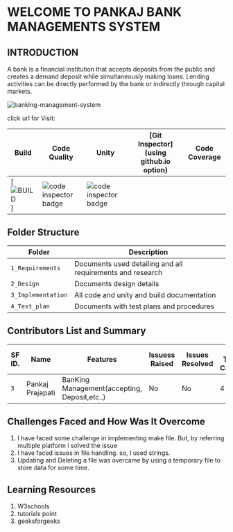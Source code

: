 # WELCOME TO PANKAJ BANK MANAGEMENTS SYSTEM
## INTRODUCTION

A bank is a financial institution that accepts deposits from the public and creates a demand deposit while simultaneously making loans. Lending activities can be directly performed by the bank or indirectly through capital markets.

![banking-management-system](https://user-images.githubusercontent.com/62846958/125443551-bc011807-2956-4990-bca0-565a49b4adeb.jpg)

click url for Visit: 

Build | Code Quality | Unity | [Git Inspector](using github.io option) |Code Coverage
------|---------------|-------|--------------|--------------
 [![BUILD]()] | <img src="https://www.code-inspector.com/project/27674/score/svg" alt="code inspector badge" /> | <img src="https://www.code-inspector.com/project/27674/status/svg" alt="code inspector badge" />
</a>



## Folder Structure
Folder             | Description
-------------------| -----------------------------------------
`1_Requirements`   | Documents used detailing and all requirements and research
`2_Design`         | Documents design details
`3_Implementation` | All code and unity and build documentation
`4_Test_plan`      | Documents with test plans and procedures

## Contributors List and Summary

SF ID. |  Name   |    Features    |  Issuess Raised |     Issues Resolved|      No Test Cases|Test Case Pass
-------|---------|----------------|----------------|---------------|-------------|--------------
`3` | Pankaj Prajapati  | BanKing Management(accepting, Deposit,etc..)    |  No     |  No   | 4   | 4     
   

## Challenges Faced and How Was It Overcome

1. I have faced some challenge in implementing make file. But, by referring multiple platform i solved the issue
2. I have faced issues in file handling. so, I used strings.
3. Updating and Deleting a file was overcame by using a temporary file to store data for some time.

## Learning Resources
1. W3schools
2. tutorials point
3. geeksforgeeks

